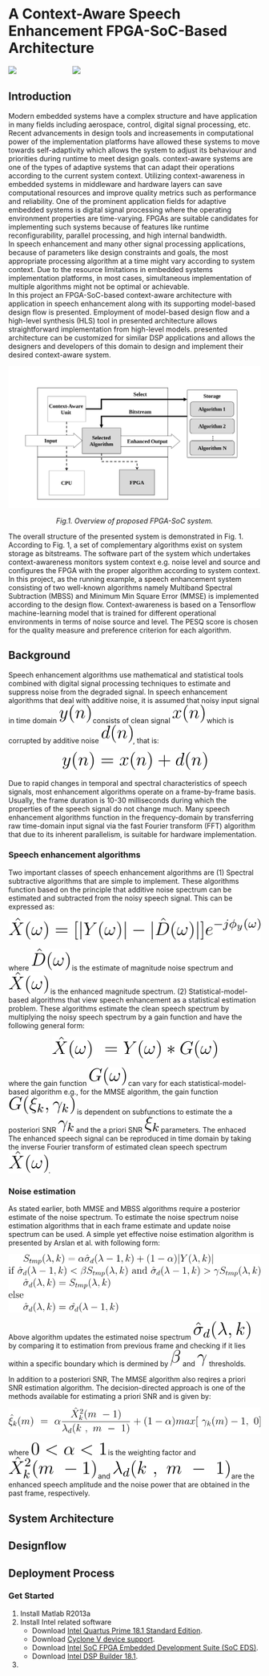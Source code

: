 # A Context-Aware Speech Enhancement FPGA-SoC-Based Architecture
![](https://img.shields.io/badge/Status-Active-47c949)&emsp;&emsp;&emsp;&emsp;&emsp;&emsp;&emsp;&emsp;![](https://img.shields.io/badge/Target%20FPGA--SoC-Intel%20Cyclone%20V-blue)
## Introduction
Modern embedded systems have a complex structure and have application in many fields including aerospace, control, digital signal processing, etc. Recent advancements in design tools and increasements in computational power of the implementation platforms have allowed these systems to move towards self-adaptivity which allows the system to adjust its behaviour and priorities during runtime to meet design goals. context-aware systems are one of the types of adaptive systems that can adapt their operations according to the current system context. Utilizing context-awareness in embedded systems in middleware and hardware layers can save computational resources and improve quality metrics such as performance and reliability. One of the prominent application fields for adaptive embedded systems is digital signal processing where the operating environment properties are time-varying. FPGAs are suitable candidates for implementing such systems because of features like runtime reconfigurability, parallel processing, and high internal bandwidth.  
In speech enhancement and many other signal processing applications, because of parameters like design constraints and goals, the most appropriate processing algorithm at a time might vary according to system context. Due to the resource limitations in embedded systems implementation platforms, in most cases, simultaneous implementation of multiple algorithms might not be optimal or achievable.  
In this project an FPGA-SoC-based context-aware architecture with application in speech enhancement along with its supporting model-based design flow is presented. Employment of model-based design flow and a high-level synthesis (HLS) tool in presented architecture allows straightforward implementation from high-level models. presented architecture can be customized for similar DSP applications and allows the designers and developers of this domain to design and implement their desired context-aware system.  

![](./Documentation/Figs/Overview.svg)
<p align="center"> <i> Fig.1. Overview of proposed FPGA-SoC system. </i> </p>

The overall structure of the presented system is demonstrated in Fig. 1. According to Fig. 1, a set of complementary algorithms exist on system storage as bitstreams. The software part of the system which undertakes context-awareness monitors system context e.g. noise level and source and configures the FPGA with the proper algorithm according to system context.  
In this project, as the running example, a speech enhancement system consisting of two well-known algorithms namely Multiband Spectral Subtraction (MBSS) and Minimum Min Square Error (MMSE) is implemented according to the design flow. Context-awareness is based on a Tensorflow machine-learning model that is trained for different operational environments in terms of noise source and level. The PESQ score is chosen for the quality measure and preference criterion for each algorithm.
## Background
Speech enhancement algorithms use mathematical and statistical tools combined with digital signal processing techniques to estimate and suppress noise from the degraded signal. In speech enhancement algorithms that deal with additive noise, it is assumed that noisy input signal in time domain ![](./Documentation/Figs/y(n).svg) consists of clean signal ![](./Documentation/Figs/x(n).svg) which is corrupted by additive noise ![](./Documentation/Figs/d(n).svg), that is:  

<p align="center">
  <img src="./Documentation/Figs/additive-noise.svg" />
</p>

Due to rapid changes in temporal and spectral characteristics of speech signals, most enhancement algorithms operate on a frame-by-frame basis. Usually, the frame duration is 10-30 milliseconds during which the properties of the speech signal do not change much. Many speech enhancement algorithms function in the frequency-domain by transferring raw time-domain input signal via the fast Fourier transform (FFT) algorithm that due to its inherent parallelism, is suitable for hardware implementation.
### Speech enhancement algorithms
Two important classes of speech enhancement algorithms are (1) Spectral subtractive algorithms that are simple to implement. These algorithms function based on the principle that additive noise spectrum can be estimated and subtracted from the noisy speech signal. This can be expressed as:  

<p align="center">
  <img src="./Documentation/Figs/SS.svg" />
</p>  

where ![](./Documentation/Figs/D(w)_hat.svg) is the estimate of magnitude noise spectrum and ![](./Documentation/Figs/X(w)_hat.svg) is the enhanced magnitude spectrum. (2) Statistical-model-based algorithms that view speech enhancement as a statistical estimation problem. These algorithms estimate the clean speech spectrum by multiplying the noisy speech spectrum by a gain function and have the following general form:  

<p align="center">
  <img src="./Documentation/Figs/SMB.svg" />
</p>  

where the gain function ![](./Documentation/Figs/G(w).svg) can vary for each statistical-model-based algorithm e.g., for the MMSE algorithm, the gain function ![](./Documentation/Figs/G(MMSE).svg) is dependent on subfunctions to estimate the a posteriori SNR ![](./Documentation/Figs/gamma_k.svg) and the a priori SNR ![](./Documentation/Figs/xi_k.svg) parameters. The enhaced The enhanced speech signal can be reproduced in time domain by taking the inverse Fourier transform of estimated clean speech spectrum ![](./Documentation/Figs/X(w)_hat.svg).
### Noise estimation
As stated earlier, both MMSE and MBSS algorithms require a posterior estimate of the noise spectrum. To estimate the noise spectrum noise estimation algorithms that in each frame estimate and update noise spectrum can be used. A simple yet effective noise estimation algorithm is presented by Arslan et al. with following form:  

<p align="center">
  <img src="./Documentation/Figs/NE.svg" />
</p>  

Above algorithm updates the estimated noise spectrum ![](./Documentation/Figs/ENS.svg) by comparing it to estimation from previous frame and checking if it lies within a specific boundary which is dermined by ![](./Documentation/Figs/b.svg) and ![](./Documentation/Figs/g.svg) thresholds.

In addition to a posteriori SNR, The MMSE algorithm also reqires a priori SNR estimation algorithm. The decision-directed approach is one of the methods available for estimating a priori SNR and is given by:  

<p align="center">
  <img src="./Documentation/Figs/DD.svg" />
</p>  

where ![](./Documentation/Figs/a01.svg) is the weighting factor and ![](./Documentation/Figs/X(k)_hat.svg) and ![](./Documentation/Figs/lambda(k).svg) are the enhanced speech amplitude and the noise power that are obtained in the past frame, respectively.
## System Architecture
## Designflow
## Deployment Process
### Get Started
1. Install Matlab R2013a
2. Install Intel related software  
   * Download [Intel Quartus Prime 18.1 Standard Edition](https://download.altera.com/akdlm/software/acdsinst/18.1std/625/ib_installers/QuartusSetup-18.1.0.625-windows.exe).
   * Download [Cyclone V device support](https://download.altera.com/akdlm/software/acdsinst/18.1std/625/ib_installers/cyclonev-18.1.0.625.qdz).
   * Download [Intel SoC FPGA Embedded Development Suite (SoC EDS)](https://download.altera.com/akdlm/software/acdsinst/18.1std/625/ib_installers/SoCEDSSetup-18.1.0.625-windows.exe).
   * Download [Intel DSP Builder 18.1](https://download.altera.com/akdlm/software/acdsinst/18.1std/625/ib_installers/DSPBuilderSetup-18.1.0.625-windows.exe).
4. 
